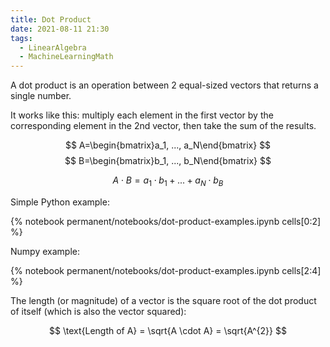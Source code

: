 ```yaml
---
title: Dot Product
date: 2021-08-11 21:30
tags:
  - LinearAlgebra
  - MachineLearningMath
---
```


A dot product is an operation between 2 equal-sized vectors that returns a single number.

It works like this: multiply each element in the first vector by the corresponding element in the 2nd vector, then take the sum of the results.

$$
A=\begin{bmatrix}a_1, ..., a_N\end{bmatrix} 
$$
$$
B=\begin{bmatrix}b_1, ..., b_N\end{bmatrix}
$$

$$
A \cdot B = a_1 \cdot b_1 + ... + a_N \cdot b_B
$$

Simple Python example:

{% notebook permanent/notebooks/dot-product-examples.ipynb cells[0:2] %}

Numpy example:

{% notebook permanent/notebooks/dot-product-examples.ipynb cells[2:4] %}

The length (or magnitude) of a vector is the square root of the dot product of itself (which is also the vector squared):

$$
\text{Length of A} = \sqrt{A \cdot A} = \sqrt{A^{2}}
$$